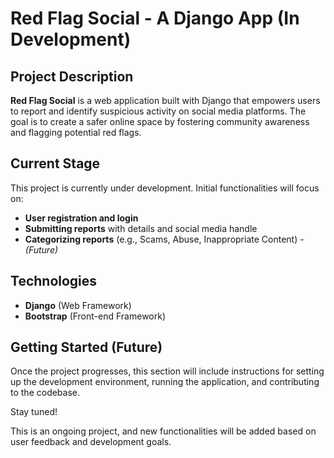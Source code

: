 # Red Flag Social - A Django App (In Development)

## Project Description

**Red Flag Social** is a web application built with Django that empowers users to report and identify suspicious activity on social media platforms. The goal is to create a safer online space by fostering community awareness and flagging potential red flags.

## Current Stage

This project is currently under development. Initial functionalities will focus on:

-   **User registration and login**
-   **Submitting reports** with details and social media handle
-   **Categorizing reports** (e.g., Scams, Abuse, Inappropriate Content) - _(Future)_

## Technologies

-   **Django** (Web Framework)
-   **Bootstrap** (Front-end Framework)

## Getting Started (Future)

Once the project progresses, this section will include instructions for setting up the development environment, running the application, and contributing to the codebase.

Stay tuned!

This is an ongoing project, and new functionalities will be added based on user feedback and development goals.
